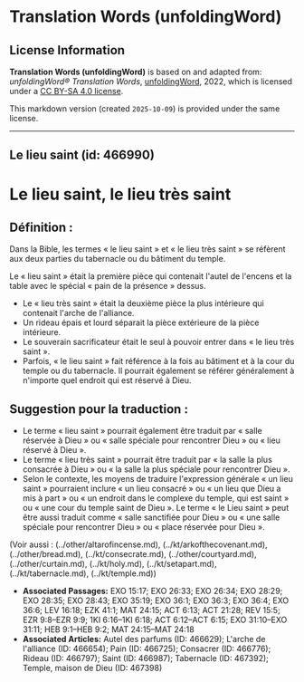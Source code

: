 # Translation Words (unfoldingWord)

## License Information

**Translation Words (unfoldingWord)** is based on and adapted from: _unfoldingWord® Translation Words_, [unfoldingWord](https://unfoldingword.org/utw), 2022, which is licensed under a [CC BY-SA 4.0 license](https://creativecommons.org/licenses/by-sa/4.0/legalcode.en).

This markdown version (created `2025-10-09`) is provided under the same license.



--------------------------------

## Le lieu saint (id: 466990)

Le lieu saint, le lieu très saint
=================================

Définition :
------------

Dans la Bible, les termes « le lieu saint » et « le lieu très saint » se réfèrent aux deux parties du tabernacle ou du bâtiment du temple.

Le « lieu saint » était la première pièce qui contenait l'autel de l'encens et la table avec le spécial « pain de la présence » dessus.

* Le « lieu très saint » était la deuxième pièce la plus intérieure qui contenait l'arche de l'alliance.
* Un rideau épais et lourd séparait la pièce extérieure de la pièce intérieure.
* Le souverain sacrificateur était le seul à pouvoir entrer dans « le lieu très saint ».
* Parfois, « le lieu saint » fait référence à la fois au bâtiment et à la cour du temple ou du tabernacle. Il pourrait également se référer généralement à n'importe quel endroit qui est réservé à Dieu.

Suggestion pour la traduction :
-------------------------------

* Le terme « lieu saint » pourrait également être traduit par « salle réservée à Dieu » ou « salle spéciale pour rencontrer Dieu » ou « lieu réservé à Dieu ».
* Le terme « lieu très saint » pourrait être traduit par « la salle la plus consacrée à Dieu » ou « la salle la plus spéciale pour rencontrer Dieu ».
* Selon le contexte, les moyens de traduire l'expression générale « un lieu saint » pourraient inclure « un lieu consacré » ou « un lieu que Dieu a mis à part » ou « un endroit dans le complexe du temple, qui est saint » ou « une cour du temple saint de Dieu ». Le terme « le Lieu saint » peut être aussi traduit comme « salle sanctifiée pour Dieu » ou « une salle spéciale pour rencontrer Dieu » ou « place réservée pour Dieu ».

(Voir aussi : (../other/altarofincense.md), (../kt/arkofthecovenant.md), (../other/bread.md), (../kt/consecrate.md), (../other/courtyard.md), (../other/curtain.md), (../kt/holy.md), (../kt/setapart.md), (../kt/tabernacle.md), (../kt/temple.md))

* **Associated Passages:** EXO 15:17; EXO 26:33; EXO 26:34; EXO 28:29; EXO 28:35; EXO 28:43; EXO 35:19; EXO 36:1; EXO 36:3; EXO 36:4; EXO 36:6; LEV 16:18; EZK 41:1; MAT 24:15; ACT 6:13; ACT 21:28; REV 15:5; EZR 9:8–EZR 9:9; 1KI 6:16–1KI 6:18; ACT 6:12–ACT 6:15; EXO 31:10–EXO 31:11; HEB 9:1–HEB 9:2; MAT 24:15–MAT 24:18
* **Associated Articles:** Autel des parfums (ID: 466629); L'arche de l'alliance (ID: 466654); Pain (ID: 466725); Consacrer (ID: 466776); Rideau (ID: 466797); Saint (ID: 466987); Tabernacle (ID: 467392); Temple, maison de Dieu (ID: 467398)

